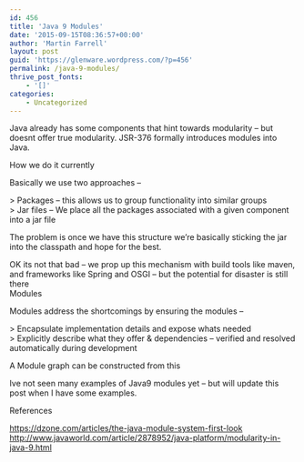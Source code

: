 ```yaml
---
id: 456
title: 'Java 9 Modules'
date: '2015-09-15T08:36:57+00:00'
author: 'Martin Farrell'
layout: post
guid: 'https://glenware.wordpress.com/?p=456'
permalink: /java-9-modules/
thrive_post_fonts:
    - '[]'
categories:
    - Uncategorized
---
```


Java already has some components that hint towards modularity – but doesnt offer true modularity. JSR-376 formally introduces modules into Java.

How we do it currently

Basically we use two approaches –

&gt; Packages – this allows us to group functionality into similar groups  
&gt; Jar files – We place all the packages associated with a given component into a jar file

The problem is once we have this structure we’re basically sticking the jar into the classpath and hope for the best.

OK its not that bad – we prop up this mechanism with build tools like maven, and frameworks like Spring and OSGI – but the potential for disaster is still there  
Modules

Modules address the shortcomings by ensuring the modules –

&gt; Encapsulate implementation details and expose whats needed  
&gt; Explicitly describe what they offer &amp; dependencies – verified and resolved automatically during development

A Module graph can be constructed from this

Ive not seen many examples of Java9 modules yet – but will update this post when I have some examples.

References

https://dzone.com/articles/the-java-module-system-first-look  
http://www.javaworld.com/article/2878952/java-platform/modularity-in-java-9.html
